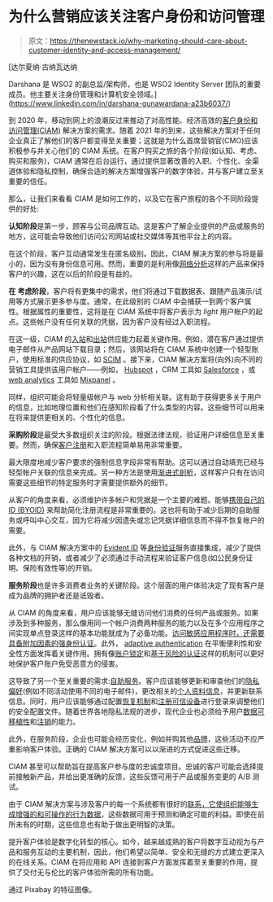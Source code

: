 # 为什么营销应该关注客户身份和访问管理

> 原文：<https://thenewstack.io/why-marketing-should-care-about-customer-identity-and-access-management/>

[](https://www.linkedin.com/in/darshana-gunawardana-a23b6037/)

 [达尔夏纳·古纳瓦达纳

Darshana 是 WSO2 的副总监/架构师，也是 WSO2 Identity Server 团队的重要成员。他主要关注身份管理和计算机安全领域。](https://www.linkedin.com/in/darshana-gunawardana-a23b6037/) [](https://www.linkedin.com/in/darshana-gunawardana-a23b6037/)

到 2020 年，移动到网上的浪潮反过来推动了对高性能、经济高效的[客户身份和访问管理(CIAM)](https://wso2.com/what-is-ciam/) 解决方案的需求。随着 2021 年的到来，这些解决方案对于任何企业真正了解他们的客户都变得至关重要；这就是为什么首席营销官(CMO)应该积极参与并关心他们的 CIAM 系统。在客户购买之旅的各个阶段(如认知、考虑、购买和服务)，CIAM 通常在后台运行，通过提供显著改善的入职、个性化、全渠道体验和隐私控制，确保合适的解决方案增强客户的数字体验，并与客户建立至关重要的信任。

那么，让我们来看看 CIAM 是如何工作的，以及它在客户旅程的各个不同阶段提供的好处:

**认知阶段**是第一步，顾客与公司品牌互动。这是客户了解企业提供的产品或服务的地方，这可能会导致他们访问公司网站或社交媒体等其他平台上的内容。

在这个阶段，客户互动通常发生在匿名级别。因此，CIAM 解决方案的参与将是最小的，因为没有身份信息可用。然而，重要的是利用像[网络分析](https://is.docs.wso2.com/en/latest/learn/web-analytics-solutions/)这样的产品来保持客户的兴趣，这在以后的阶段是有益的。

**在** **考虑阶段**，客户将有更集中的需求，他们将通过下载数据表、跟随产品演示/试用等方式展示更多参与度。通常，在此级别的 CIAM 中会捕获一到两个客户属性。根据属性的重要性，这将是在 CIAM 系统中将客户表示为 *light* 用户帐户的起点。这些帐户没有任何关联的凭据，因为客户没有经过入职流程。

在这一级，CIAM 的[入站](https://is.docs.wso2.com/en/latest/learn/identity-provisioning/#inbound-provisioning)和[出站](https://is.docs.wso2.com/en/latest/learn/identity-provisioning/#outbound-provisioning)供应能力起着关键作用。例如，潜在客户通过提供电子邮件从产品网站下载目录；然后，该网站将在 CIAM 系统中创建一个轻型账户，使用标准的供应协议，如 [SCIM](https://is.docs.wso2.com/en/latest/develop/scim2-rest-apis/) 。接下来，CIAM 解决方案将(向外)向不同的营销工具提供该用户帐户——例如， [Hubspot](https://is.docs.wso2.com/en/latest/learn/provisioning-users-to-hubspot/) ，CRM 工具如 [Salesforce](https://is.docs.wso2.com/en/latest/learn/provisioning-users-to-salesforce/) ，或 [web analytics](https://is.docs.wso2.com/en/latest/learn/web-analytics-solutions/) 工具如 [Mixpanel](https://is.docs.wso2.com/en/latest/learn/web-analytics-solutions/#mixpanel) 。

同样，组织可能会将轻量级帐户与 web 分析相关联。这有助于获得更多关于用户的信息，比如地理位置和他们在感知阶段看了什么类型的内容。这些细节可以用来在将来提供更相关的、个性化的信息。

**采购阶段**是最受大多数组织关注的阶段。根据法律法规，验证用户详细信息至关重要。然而，确保[客户注册](https://is.docs.wso2.com/en/latest/learn/self-registration/)和入职流程简单易用非常重要。

最大限度地减少客户要求的强制信息字段非常有帮助。这可以通过自动填充已经与轻型帐户关联的信息来完成。另一种方法是使用[渐进式剖析](https://is.docs.wso2.com/en/latest/learn/configuring-claims-for-a-service-provider/#mandatory-claims)，这样客户只有在访问需要这些细节的特定服务时才需要提供额外的细节。

从客户的角度来看，必须维护许多帐户和凭据是一个主要的难题。能够[携带自己的 ID (BYOID)](https://is.docs.wso2.com/en/latest/learn/identity-provisioning/#just-in-time-provisioning) 来帮助简化注册流程是非常重要的。这也将有助于减少后期的自助服务或呼叫中心交互，因为它将减少因遗失或忘记凭据详细信息而不得不恢复帐户的需要。

此外，与 CIAM 解决方案中的 [Evident ID](https://store.wso2.com/store/assets/isconnector/details/1a85a226-177c-4a90-8da3-b142c46ae658) 等[身份验证](https://is.docs.wso2.com/en/latest/learn/fraud-detection/#identity-verification)服务直接集成，减少了提供各种文档的开销，或者减少了必须通过手动流程来验证客户信息(如公民身份证明、保险有效性等)的开销。

**服务阶段**也是许多消费者业务的关键阶段。这个层面的用户体验决定了现有客户是成为品牌的拥护者还是诋毁者。

从 CIAM 的角度来看，用户应该能够无缝访问他们消费的任何产品或服务。如果涉及到多种服务，那么像用同一个帐户消费两种服务的能力以及在多个应用程序之间实现单点登录这样的基本功能就成为了必备功能。[访问敏感应用程序时，还需要具备附加因素的强身份认证](https://wso2.com/identity-and-access-management/strong-authentication/)。此外， [adaptive authentication](https://wso2.com/identity-and-access-management/adaptive-authentication) 在平衡便利性和安全性方面发挥着关键作用。拥有像[账户锁定](https://is.docs.wso2.com/en/latest/learn/user-account-locking-and-account-disabling/)和[基于风险的认证](https://is.docs.wso2.com/en/latest/learn/configuring-risk-based-adaptive-authentication/)这样的机制可以更好地保护客户账户免受恶意方的侵害。

这导致了另一个至关重要的需求:[自助服务](https://wso2.com/library/articles/introducing-the-wso2-identity-server-self-care-portal/)。客户应该能够更新和审查他们的[隐私偏好](https://is.docs.wso2.com/en/latest/learn/my-account/#consent-management)(例如不同活动使用不同的电子邮件)，更改相关的[个人资料信息](https://is.docs.wso2.com/en/latest/learn/my-account/#user-profile-management)，并更新联系信息。同时，用户应该能够通过配置[恢复机制](https://is.docs.wso2.com/en/latest/learn/my-account/#account-recovery)和[注册可信设备](https://is.docs.wso2.com/en/latest/learn/my-account/#add-security-device)进行登录来调整他们的安全配置文件。随着世界各地隐私法规的进步，现代企业也必须给予用户[数据可移植性](https://is.docs.wso2.com/en/latest/learn/my-account/#export-user-profile)和[注销](https://is.docs.wso2.com/en/latest/develop/scim2-rest-apis/#/Me%20Endpoint/deleteUserMe)的能力。

此外，在服务阶段，企业也可能会经历变化，例如并购其他[品牌](https://is.docs.wso2.com/en/latest/develop/customizing-login-pages-for-service-providers/)，这些活动不应严重影响客户体验。正确的 CIAM 解决方案可以以渐进的方式促进这些迁移。

CIAM 甚至可以帮助旨在提高客户参与度的忠诚度项目。忠诚的客户可能会选择提前接触新产品，并给出更准确的反馈，这些反馈可用于产品或服务变更的 A/B 测试。

由于 CIAM 解决方案与涉及客户的每一个系统都有很好的[联系，它使组织能够生成增强的和可操作的](https://is.docs.wso2.com/en/latest/learn/fraud-detection/#business-intelligence)[行为数据](https://is.docs.wso2.com/en/latest/learn/analytics/#analytics)，这些数据可用于预测和确定可能的利益。即使在前所未有的时期，这些信息也有助于做出更明智的决策。

提升客户体验是数字化转型的核心。如今，越来越成熟的客户将数字互动视为与产品和服务互动的主要机制，因此，他们希望以简单、安全和无缝的方式建立更深入的在线关系。CIAM 在将应用和 API 连接到客户方面发挥着至关重要的作用，提供了交付无与伦比的客户体验所需的所有功能。

通过 Pixabay 的特征图像。

<svg xmlns:xlink="http://www.w3.org/1999/xlink" viewBox="0 0 68 31" version="1.1"><title>Group</title> <desc>Created with Sketch.</desc></svg>